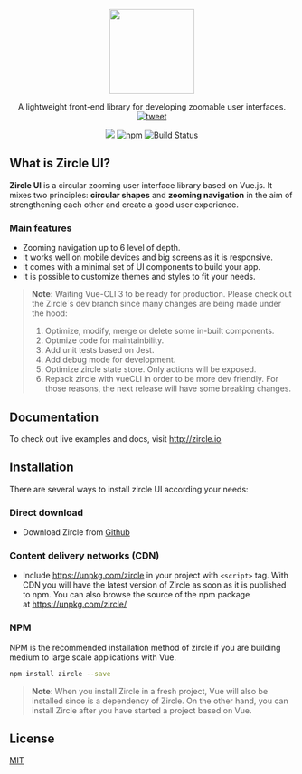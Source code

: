 <p align="center">
  <a href="http://zircle.io">
    <img src="docs/_images/logo-bold.svg" width="150">
  </a>
</p>

<p align="center">
  A lightweight front-end library for developing zoomable user interfaces. <a href="https://twitter.com/intent/tweet?text=Wow%21+Checkout+%23ZircleUI%2C+an+Open+Source+project+to+build+Zoomable+User+Interfaces--%3E+&url=https%3A%2F%2Fgithub.com%2FzircleUI%2FzircleUI"><img alt="tweet" src="https://img.shields.io/twitter/url/https/github.com/zircleUI/zircleUI.svg?style=social"></a>

</p>

<p align="center">
  <a href="https://www.npmjs.com/package/zircle"><img src="https://img.shields.io/npm/v/zircle.svg"></a>
  <a href="https://vuejs.org/"><img alt="npm" src="https://img.shields.io/badge/vue-2.x-brightgreen.svg"></a>
  <a href="https://travis-ci.org/zircleUI/zircleUI"><img alt="Build Status" src="https://travis-ci.org/zircleUI/zircleUI.svg?branch=master"></a>
</p>

## What is Zircle UI?

**Zircle UI** is a circular zooming user interface library based on Vue.js. It mixes two principles: **circular shapes** and **zooming navigation** in the aim of strengthening each other and create a good user experience.

### Main features
-   Zooming navigation up to 6 level of depth.
-   It works well on mobile devices and big screens as it is responsive.
-   It comes with a minimal set of UI components to build your app.
-   It is possible to customize themes and styles to fit your needs. 

> **Note:** Waiting Vue-CLI 3 to be ready for production. Please check out the Zircle´s dev branch since many changes are being made under the hood:
> 1. Optimize, modify, merge or delete some in-built components.
> 2. Optmize code for maintainbility.
> 3. Add unit tests based on Jest.
> 4. Add debug mode for development.
> 5. Optimize zircle state store. Only actions will be exposed.
> 6. Repack zircle with vueCLI in order to be more dev friendly.
> For those reasons, the next release will have some breaking changes.

## Documentation
To check out live examples and docs, visit http://zircle.io

## Installation
There are several ways to install zircle UI according your needs:

### Direct download 
* Download Zircle from [Github](https://github.com/zircleUI/zircleUI/tree/master/dist)

### Content delivery networks (CDN)

* Include https://unpkg.com/zircle in your project with ```<script>``` tag. With CDN you will have the latest version of Zircle as soon as it is published to npm. You can also browse the source of the npm package at https://unpkg.com/zircle/ 

### NPM
NPM is the recommended installation method of zircle if you are building medium to large scale applications with Vue. 

```bash 
npm install zircle --save
```

> **Note**: When you install Zircle in a fresh project, Vue will also be installed since is a dependency of Zircle. On the other hand, you can install Zircle after you have started a project based on Vue. 

## License
[MIT](http://opensource.org/licenses/MIT)
